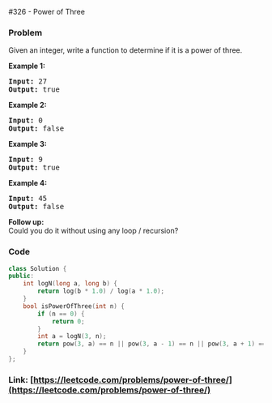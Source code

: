 #326 - Power of Three

### Problem
<p>Given an integer, write a function to determine if it is a power of three.</p>

<p><b>Example 1:</b></p>

<pre>
<strong>Input:</strong> 27
<strong>Output:</strong> true
</pre>

<p><b>Example 2:</b></p>

<pre>
<strong>Input:</strong> 0
<strong>Output:</strong> false</pre>

<p><b>Example 3:</b></p>

<pre>
<strong>Input:</strong> 9
<strong>Output:</strong> true</pre>

<p><b>Example 4:</b></p>

<pre>
<strong>Input:</strong> 45
<strong>Output:</strong> false</pre>

<p><b>Follow up:</b><br />
Could you do it without using any loop / recursion?</p>

### Code
```cpp
class Solution {
public:
    int logN(long a, long b) {
        return log(b * 1.0) / log(a * 1.0);
    }
    bool isPowerOfThree(int n) {
        if (n == 0) {
            return 0;
        }
        int a = logN(3, n);
        return pow(3, a) == n || pow(3, a - 1) == n || pow(3, a + 1) == n;
    }
};
```
### Link: [https://leetcode.com/problems/power-of-three/](https://leetcode.com/problems/power-of-three/)
